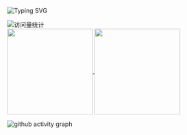 ![Typing SVG](https://readme-typing-svg.demolab.com/?lines=Hello!;你好！)

 <div>
    <img src="https://komarev.com/ghpvc/?username=wangxz01&label=Views&color=orange&style=flat" alt="访问量统计" />&emsp;
  </div>



<a href="https://github.com/anuraghazra/convoychat">
  <img height=200 align="center" src="https://github-readme-stats.vercel.app/api/top-langs?username=wangxz01&layout=compact&langs_count=8&card_width=320" />
</a>
<a href="https://github.com/anuraghazra/github-readme-stats">
  <img height=200 align="center" src="https://github-readme-stats.vercel.app/api?username=wangxz01&rank_icon=percentile" />
</a>

![github activity graph](https://github-readme-activity-graph.vercel.app/graph?username=wangxz01&theme=react&hide_border	)
